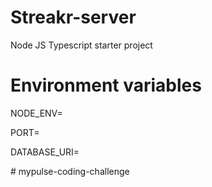 # Streakr-server

Node JS Typescript starter project

# Environment variables

NODE_ENV=

PORT=

DATABASE_URI=

#   m y p u l s e - c o d i n g - c h a l l e n g e  
 